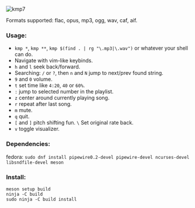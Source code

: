 ![kmp7](https://github.com/korei999/kmp2/assets/93387739/46751511-faa0-4280-9e74-c6650e7723ad)

Formats supported: flac, opus, mp3, ogg, wav, caf, aif.
### Usage:
- `kmp *`, `kmp **`, `kmp $(find . | rg "\.mp3|\.wav")` or whatever your shell can do.
- Navigate with vim-like keybinds.
- `h` and `l` seek back/forward.
- Searching: `/` or `?`, then `n` and `N` jump to next/prev found string.
- `9` and `0` volume.
- `t` set time like `4:20`, `40` or `60%`.
- `:` jump to selected number in the playlist.
- `z` center around currently playing song.
- `r` repeat after last song.
- `m` mute.
- `q` quit.
- `[` and `]` pitch shifting fun. `\` Set original rate back.
- `v` toggle visualizer.

### Dependencies:
fedora: `sudo dnf install pipewire0.2-devel pipewire-devel ncurses-devel libsndfile-devel meson`

### Install:
```
meson setup build
ninja -C build
sudo ninja -C build install
```
